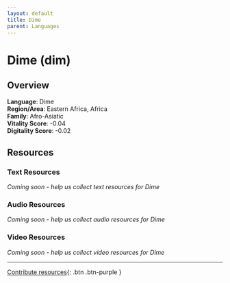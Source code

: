 ```yaml
---
layout: default
title: Dime
parent: Languages
---
```


# Dime (dim)

## Overview

**Language**: Dime  
**Region/Area**: Eastern Africa, Africa  
**Family**: Afro-Asiatic  
**Vitality Score**: -0.04  
**Digitality Score**: -0.02  

## Resources

### Text Resources
*Coming soon - help us collect text resources for Dime*

### Audio Resources
*Coming soon - help us collect audio resources for Dime*

### Video Resources
*Coming soon - help us collect video resources for Dime*

---

[Contribute resources](https://fairtrain.github.io/){: .btn .btn-purple }
